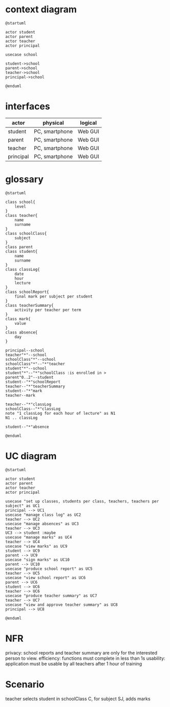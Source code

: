 # context diagram
```plantuml
@startuml

actor student
actor parent
actor teacher
actor principal

usecase school

student->school
parent->school
teacher->school
principal->school

@enduml
```
# interfaces

| actor     | physical       | logical |
| --------- | -------------- | ------- |
| student   | PC, smartphone | Web GUI |
| parent    | PC, smartphone | Web GUI |
| teacher   | PC, smartphone | Web GUI |
| principal | PC, smartphone | Web GUI |

# glossary

```plantuml
@startuml

class school{
    level
}
class teacher{
    name
    surname
}
class schoolClass{
    subject
}
class parent
class student{
    name
    surname
}
class classLog{
    date
    hour
    lecture
}
class schoolReport{
    final mark per subject per student
}
class teacherSummary{
    activity per teacher per term
}
class mark{
    value
}
class absence{
    day
}

principal--school
teacher"*"--school
schoolClass"*"--school
schoolClass"*"--"*"teacher
student"*"--school
student"*"--"*"schoolClass :is enrolled in >
parent"0..2"--student
student--"*"schoolReport
teacher--"*"teacherSummary
student--"*"mark
teacher--mark

teacher--"*"classLog
schoolClass--"*"classLog
note "1 classLog for each hour of lecture" as N1
N1 .. classLog

student--"*"absence

@enduml
```

# UC diagram

```plantuml
@startuml

actor student
actor parent
actor teacher
actor principal

usecase "set up classes, students per class, teachers, teachers per subject" as UC1
principal --> UC1
usecase "manage class log" as UC2
teacher --> UC2
usecase "manage absences" as UC3
teacher --> UC3
UC3 --> student :maybe
usecase "manage marks" as UC4
teacher --> UC4
usecase "view marks" as UC9
student --> UC9
parent --> UC9
usecase "sign marks" as UC10
parent --> UC10
usecase "produce school report" as UC5
teacher --> UC5
usecase "view school report" as UC6
parent --> UC6
student --> UC6
teacher --> UC6
usecase "produce teacher summary" as UC7
teacher --> UC7
usecase "view and approve teacher summary" as UC8
principal --> UC8

@enduml
```

# NFR

privacy: school reports and teacher summary are only for the interested person to view.
efficiency: functions must complete in less than 1s
usability: application must be usable by all teachers after 1 hour of training

# Scenario

teacher selects student in schoolClass C, for subject SJ, adds marks